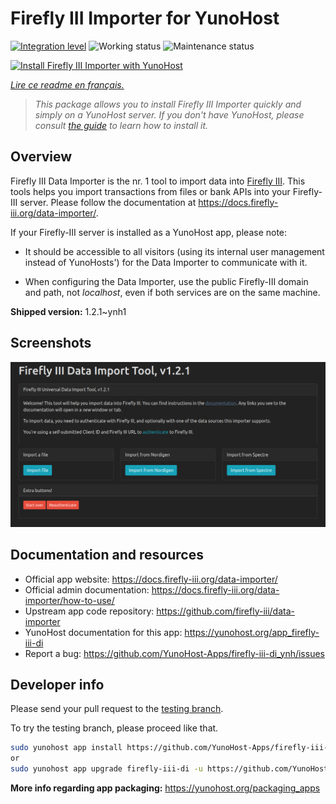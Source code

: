 <!--
N.B.: This README was automatically generated by https://github.com/YunoHost/apps/tree/master/tools/README-generator
It shall NOT be edited by hand.
-->

# Firefly III Importer for YunoHost

[![Integration level](https://dash.yunohost.org/integration/firefly-iii-di.svg)](https://dash.yunohost.org/appci/app/firefly-iii-di) ![Working status](https://ci-apps.yunohost.org/ci/badges/firefly-iii-di.status.svg) ![Maintenance status](https://ci-apps.yunohost.org/ci/badges/firefly-iii-di.maintain.svg)

[![Install Firefly III Importer with YunoHost](https://install-app.yunohost.org/install-with-yunohost.svg)](https://install-app.yunohost.org/?app=firefly-iii-di)

*[Lire ce readme en français.](./README_fr.md)*

> *This package allows you to install Firefly III Importer quickly and simply on a YunoHost server.
If you don't have YunoHost, please consult [the guide](https://yunohost.org/#/install) to learn how to install it.*

## Overview

Firefly III Data Importer is the nr. 1 tool to import data into [Firefly III](https://www.firefly-iii.org/). This tools helps you import transactions from files or bank APIs into your
Firefly-III server. Please follow the documentation at https://docs.firefly-iii.org/data-importer/.

If your Firefly-III server is installed as a YunoHost app, please note:

- It should be accessible to all visitors (using its internal user management instead of YunoHosts') for the Data Importer to communicate with it.

- When configuring the Data Importer, use the public Firefly-III domain and path, not *localhost*, even if both services are on the same machine.


**Shipped version:** 1.2.1~ynh1

## Screenshots

![Screenshot of Firefly III Importer](./doc/screenshots/firefly-iii-di-start-screen.png)

## Documentation and resources

* Official app website: <https://docs.firefly-iii.org/data-importer/>
* Official admin documentation: <https://docs.firefly-iii.org/data-importer/how-to-use/>
* Upstream app code repository: <https://github.com/firefly-iii/data-importer>
* YunoHost documentation for this app: <https://yunohost.org/app_firefly-iii-di>
* Report a bug: <https://github.com/YunoHost-Apps/firefly-iii-di_ynh/issues>

## Developer info

Please send your pull request to the [testing branch](https://github.com/YunoHost-Apps/firefly-iii-di_ynh/tree/testing).

To try the testing branch, please proceed like that.

``` bash
sudo yunohost app install https://github.com/YunoHost-Apps/firefly-iii-di_ynh/tree/testing --debug
or
sudo yunohost app upgrade firefly-iii-di -u https://github.com/YunoHost-Apps/firefly-iii-di_ynh/tree/testing --debug
```

**More info regarding app packaging:** <https://yunohost.org/packaging_apps>
